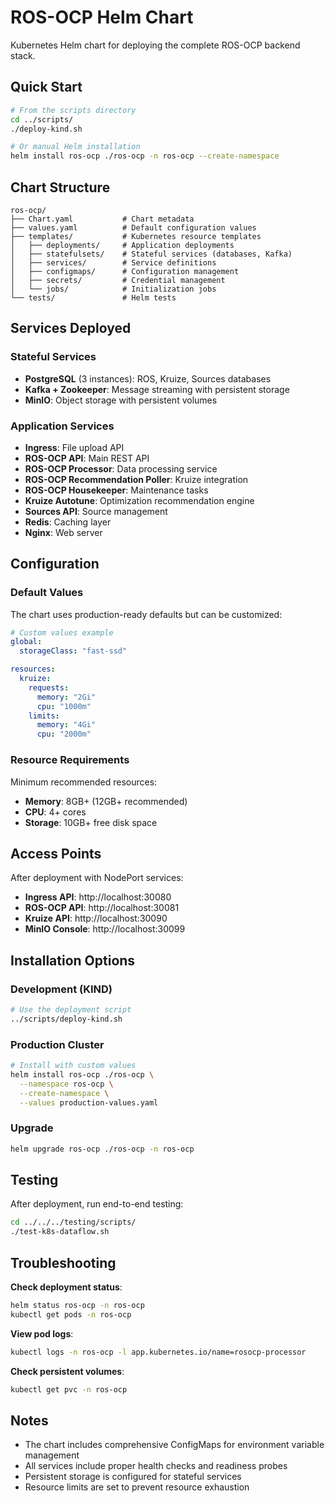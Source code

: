 # ROS-OCP Helm Chart

Kubernetes Helm chart for deploying the complete ROS-OCP backend stack.

## Quick Start

```bash
# From the scripts directory
cd ../scripts/
./deploy-kind.sh

# Or manual Helm installation
helm install ros-ocp ./ros-ocp -n ros-ocp --create-namespace
```

## Chart Structure

```
ros-ocp/
├── Chart.yaml           # Chart metadata
├── values.yaml          # Default configuration values
├── templates/           # Kubernetes resource templates
│   ├── deployments/     # Application deployments
│   ├── statefulsets/    # Stateful services (databases, Kafka)
│   ├── services/        # Service definitions
│   ├── configmaps/      # Configuration management
│   ├── secrets/         # Credential management
│   └── jobs/            # Initialization jobs
└── tests/               # Helm tests
```

## Services Deployed

### Stateful Services
- **PostgreSQL** (3 instances): ROS, Kruize, Sources databases
- **Kafka + Zookeeper**: Message streaming with persistent storage
- **MinIO**: Object storage with persistent volumes

### Application Services  
- **Ingress**: File upload API
- **ROS-OCP API**: Main REST API
- **ROS-OCP Processor**: Data processing service
- **ROS-OCP Recommendation Poller**: Kruize integration
- **ROS-OCP Housekeeper**: Maintenance tasks
- **Kruize Autotune**: Optimization recommendation engine
- **Sources API**: Source management
- **Redis**: Caching layer
- **Nginx**: Web server

## Configuration

### Default Values
The chart uses production-ready defaults but can be customized:

```yaml
# Custom values example
global:
  storageClass: "fast-ssd"

resources:
  kruize:
    requests:
      memory: "2Gi"
      cpu: "1000m"
    limits:
      memory: "4Gi" 
      cpu: "2000m"
```

### Resource Requirements
Minimum recommended resources:
- **Memory**: 8GB+ (12GB+ recommended)
- **CPU**: 4+ cores
- **Storage**: 10GB+ free disk space

## Access Points

After deployment with NodePort services:

- **Ingress API**: http://localhost:30080
- **ROS-OCP API**: http://localhost:30081  
- **Kruize API**: http://localhost:30090
- **MinIO Console**: http://localhost:30099

## Installation Options

### Development (KIND)
```bash
# Use the deployment script
../scripts/deploy-kind.sh
```

### Production Cluster
```bash
# Install with custom values
helm install ros-ocp ./ros-ocp \
  --namespace ros-ocp \
  --create-namespace \
  --values production-values.yaml
```

### Upgrade
```bash
helm upgrade ros-ocp ./ros-ocp -n ros-ocp
```

## Testing

After deployment, run end-to-end testing:

```bash
cd ../../../testing/scripts/
./test-k8s-dataflow.sh
```

## Troubleshooting

**Check deployment status**:
```bash
helm status ros-ocp -n ros-ocp
kubectl get pods -n ros-ocp
```

**View pod logs**:
```bash
kubectl logs -n ros-ocp -l app.kubernetes.io/name=rosocp-processor
```

**Check persistent volumes**:
```bash
kubectl get pvc -n ros-ocp
```

## Notes

- The chart includes comprehensive ConfigMaps for environment variable management
- All services include proper health checks and readiness probes
- Persistent storage is configured for stateful services
- Resource limits are set to prevent resource exhaustion